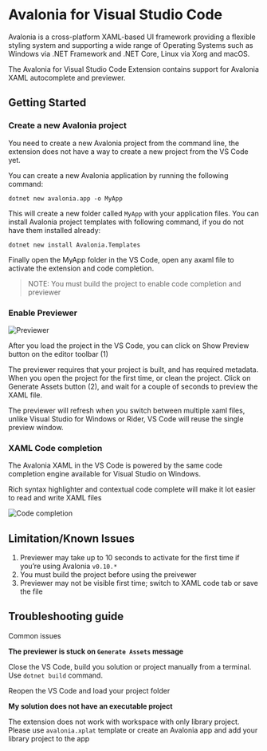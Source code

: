 # Avalonia for Visual Studio Code

Avalonia is a cross-platform XAML-based UI framework providing a flexible styling system and supporting a wide range of Operating Systems such as Windows via .NET Framework and .NET Core, Linux via Xorg and macOS.

The Avalonia for Visual Studio Code Extension contains support for Avalonia XAML autocomplete and previewer.

## Getting Started

### Create a new Avalonia project

You need to create a new Avalonia project from the command line, the extension does not have a way to create a new project from the VS Code yet.

You can create a new Avalonia application by running the following command:

``` shell
dotnet new avalonia.app -o MyApp
```

This will create a new folder called `MyApp` with your application files. You can install Avalonia project templates with following command, if you do not have them installed already:

``` shell
dotnet new install Avalonia.Templates
```

Finally open the MyApp folder in the VS Code, open any axaml file to activate the extension and code completion.

> NOTE: You must build the project to enable code completion and previewer

### Enable Previewer

![Previewer](https://i.imgur.com/WN86W4B.png)

After you load the project in the VS Code, you can click on Show Preview button on the editor toolbar (1)

The previewer requires that your project is built, and has required metadata. When you open the project for the first time, or clean the project. Click on Generate Assets button (2), and wait for a couple of seconds to preview the XAML file.

The previewer will refresh when you switch between multiple xaml files, unlike Visual Studio for Windows or Rider, VS Code will reuse the single preview window.

### XAML Code completion

The Avalonia XAML in the VS Code is powered by the same code completion engine available for Visual Studio on Windows.

Rich syntax highlighter and contextual code complete will make it lot easier to read and write XAML files

![Code completion](https://i.imgur.com/QVePVpq.png)


## Limitation/Known Issues

1. Previewer may take up to 10 seconds to activate for the first time if you’re using Avalonia `v0.10.*`
2. You must build the project before using the preivewer
3. Previewer may not be visible first time; switch to XAML code tab or save the file

## Troubleshooting guide

Common issues

**The previewer is stuck on `Generate Assets` message**

Close the VS Code, build you solution or project manually from a terminal. Use `dotnet build` command.

Reopen the VS Code and load your project folder

**My solution does not have an executable project**

The extension does not work with workspace with only library project. Please use `avalonia.xplat` template or create an Avalonia app and add your library project to the app 
